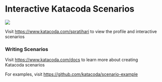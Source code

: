 # Interactive Katacoda Scenarios

[![](http://shields.katacoda.com/katacoda/spratihari/count.svg)](https://www.katacoda.com/spratihari "Get your profile on Katacoda.com")

Visit https://www.katacoda.com/spratihari to view the profile and interactive scenarios

### Writing Scenarios
Visit https://www.katacoda.com/docs to learn more about creating Katacoda scenarios

For examples, visit https://github.com/katacoda/scenario-example
